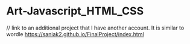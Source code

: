 # Art-Javascript_HTML_CSS

// link to an additional project that I have another account. It is similar to wordle
https://saniak2.github.io/FinalProject/index.html
